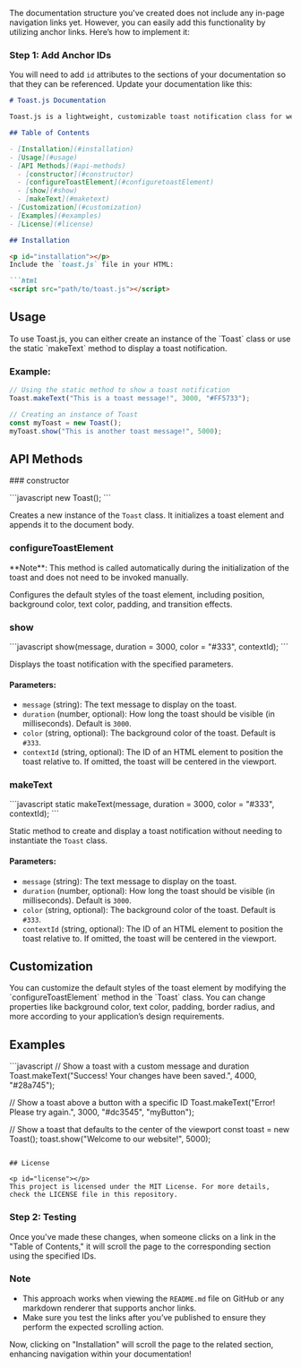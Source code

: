 The documentation structure you've created does not include any in-page navigation links yet. However, you can easily add this functionality by utilizing anchor links. Here’s how to implement it:

### Step 1: Add Anchor IDs

You will need to add `id` attributes to the sections of your documentation so that they can be referenced. Update your documentation like this:

```markdown
# Toast.js Documentation

Toast.js is a lightweight, customizable toast notification class for web applications. It creates non-intrusive notifications that can be displayed at various positions relative to specified context elements or centered within the viewport.

## Table of Contents

- [Installation](#installation)
- [Usage](#usage)
- [API Methods](#api-methods)
  - [constructor](#constructor)
  - [configureToastElement](#configuretoastElement)
  - [show](#show)
  - [makeText](#maketext)
- [Customization](#customization)
- [Examples](#examples)
- [License](#license)

## Installation

<p id="installation"></p>
Include the `toast.js` file in your HTML:

```html
<script src="path/to/toast.js"></script>
```

## Usage

<p id="usage"></p>
To use Toast.js, you can either create an instance of the `Toast` class or use the static `makeText` method to display a toast notification.

### Example:

```javascript
// Using the static method to show a toast notification
Toast.makeText("This is a toast message!", 3000, "#FF5733");

// Creating an instance of Toast
const myToast = new Toast();
myToast.show("This is another toast message!", 5000);
```

## API Methods

<p id="api-methods"></p>
### constructor

<p id="constructor"></p>
```javascript
new Toast();
```

Creates a new instance of the `Toast` class. It initializes a toast element and appends it to the document body.

### configureToastElement

<p id="configureToastElement"></p>
**Note**: This method is called automatically during the initialization of the toast and does not need to be invoked manually.

Configures the default styles of the toast element, including position, background color, text color, padding, and transition effects.

### show

<p id="show"></p>
```javascript
show(message, duration = 3000, color = "#333", contextId);
```

Displays the toast notification with the specified parameters.

#### Parameters:

- `message` (string): The text message to display on the toast.
- `duration` (number, optional): How long the toast should be visible (in milliseconds). Default is `3000`.
- `color` (string, optional): The background color of the toast. Default is `#333`.
- `contextId` (string, optional): The ID of an HTML element to position the toast relative to. If omitted, the toast will be centered in the viewport.

### makeText

<p id="makeText"></p>
```javascript
static makeText(message, duration = 3000, color = "#333", contextId);
```

Static method to create and display a toast notification without needing to instantiate the `Toast` class.

#### Parameters:

- `message` (string): The text message to display on the toast.
- `duration` (number, optional): How long the toast should be visible (in milliseconds). Default is `3000`.
- `color` (string, optional): The background color of the toast. Default is `#333`.
- `contextId` (string, optional): The ID of an HTML element to position the toast relative to. If omitted, the toast will be centered in the viewport.

## Customization

<p id="customization"></p>
You can customize the default styles of the toast element by modifying the `configureToastElement` method in the `Toast` class. You can change properties like background color, text color, padding, border radius, and more according to your application’s design requirements.

## Examples

<p id="examples"></p>
```javascript
// Show a toast with a custom message and duration
Toast.makeText("Success! Your changes have been saved.", 4000, "#28a745");

// Show a toast above a button with a specific ID
Toast.makeText("Error! Please try again.", 3000, "#dc3545", "myButton");

// Show a toast that defaults to the center of the viewport
const toast = new Toast();
toast.show("Welcome to our website!", 5000);
```

## License

<p id="license"></p>
This project is licensed under the MIT License. For more details, check the LICENSE file in this repository.
```

### Step 2: Testing

Once you've made these changes, when someone clicks on a link in the "Table of Contents," it will scroll the page to the corresponding section using the specified IDs. 

### Note

- This approach works when viewing the `README.md` file on GitHub or any markdown renderer that supports anchor links. 
- Make sure you test the links after you’ve published to ensure they perform the expected scrolling action. 

Now, clicking on "Installation" will scroll the page to the related section, enhancing navigation within your documentation!
